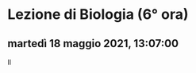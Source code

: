 # Lezione di Biologia (6° ora)

## martedì 18 maggio 2021, 13:07:00


Il 
<!--stackedit_data:
eyJoaXN0b3J5IjpbLTQ3NTkyNTY4Nl19
-->